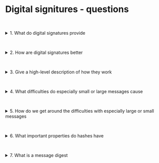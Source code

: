 # Digital signitures - questions

&nbsp;
<details>
<summary>
1. What do digital signatures provide
</summary>

Digital signatures give us a digital equivalent to a handwritten signature
 
</details>

&nbsp;
<details>
<summary>
2. How are digital signatures better
</summary>

Whereas a handwritten signature can easily be forged, a well-designed and implemented digital signature cannot. A digital signature gives us some assurance in terms of the integrity of the message, as well as some origin authentication.
 
</details>

&nbsp;
<details>
<summary>
3. Give a high-level description of how they work
</summary>

* We have the following elements:
    * a private key, $s$, that's used for signing.
    * a public key, $v$, used for verification.
    * a message that we would like to send, and prove that it's us that wrote it, and that it hasn't been tampered with
* What we can do is take the message and apply our private key to encrypt it, and send the encrypted message along with the original message. (Note that this won't achieve confidentiality)
* What the recipient can do is apply the public key to the message and compare to the encrypted message that was sent.
* If they are the same then we can be reassured of the origin.
 
</details>

&nbsp;
<details>
<summary>
4. What difficulties do especially small or large messages cause
</summary>

* If it's too small it could impact the security. For example, if the message was just the number ones, then you're not going to be able to encrypt that in a meaningful way. 
* If it's too large, we're sending a lot of information which could take a while.
 
</details>

&nbsp;
<details>
<summary>
5. How do we get around the difficulties with especially large or small messages
</summary>

We use cryptographic hash functions, which allows us to take any length input and provide a fixed length output. Common lengths are 128-bit to 256-bit and so on.
 
</details>

&nbsp;
<details>
<summary>
6. What important properties do hashes have
</summary>

* Determinant: The same message will always result in the same output. It shouldn't ever be the case that the same message can go to multiple outputs.
* Collision resistance: For it to be crptographically secure, we need to be sure that we avoid the case where lots of different messages result in the same final output.
* One-way property: It should be really difficult to go backwards. That is, if we have the output or hash value, it must be computationally infeasible to then determine what the origianl input was.
 
</details>

&nbsp;
<details>
<summary>
7. What is a message digest
</summary>

It is the output of a message put through a cryptographically secure hash function
 
</details>